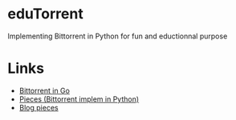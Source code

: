 # eduTorrent

Implementing Bittorrent in Python for fun and eductionnal purpose

# Links

* [Bittorrent in Go](https://blog.jse.li/posts/torrent/)
* [Pieces (Bittorrent implem in Python)](https://github.com/eliasson/pieces)
* [Blog pieces](https://markuseliasson.se/article/bittorrent-in-python/)